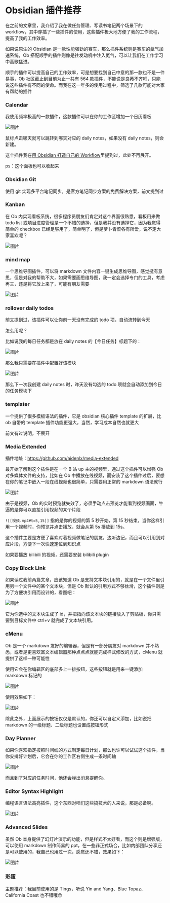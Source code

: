 

# Obsidian 插件推荐

在之前的文章里，我介绍了我在做任务管理、写读书笔记两个场景下的 workflow，其中穿插了一些插件的使用，这些插件极大地方便了我的工作流程，提高了我的工作效率。

如果说原生的 Obsidian 是一款性能强劲的赛车，那么插件系统则是赛车的氮气加速系统，Ob 搭配顺手的插件则像是往发动机中注入氮气，可以让我们在工作学习中高歌猛进。

顺手的插件可以提高自己的工作效率，可是想要找到自己中意的那一款也不是一件易事，Ob 社区截止到目前为止一共有 564 款插件，不能说是良莠不齐吧，只能说这些插件有不同的使命。而我在这一年多的使用过程中，筛选了几款可能对大家有帮助的插件

### Calendar

我使用频率极高的一款插件，这款插件可以在你的工作区增加一个日历看板

![图片](assets/1709197481-6eb1e400bf29c2c2a6e5c600d170d62e.png)

鼠标点击哪天就可以跳转到哪天对应的 daily notes，如果没有 daily notes，则会新建。

这个插件我在[用 Obsidian 打造自己的 Workflow](http://mp.weixin.qq.com/s?__biz=MzU5MDI0ODI5MQ==&mid=2247486169&idx=1&sn=f37872adb0c454704da8e17ccf80cb2a&chksm=fdc06ad5cab7e3c38b5f99af83212d74125aee9ce6339c81bc5c0c593f1ed4c1ce699a1a3a8a&scene=21#wechat_redirect)里提到过，此处不再展开。

ps：这个面板也可以收起来

### Obsidian Git

使用 git 实现多平台笔记同步，是官方笔记同步方案的免费解决方案，前文提到过

### Kanban

在 Ob 内实现看板系统，很多程序员朋友们肯定对这个界面很熟悉，看板用来做 todo list 或项目进度管理是一个不错的选择，但是我并没有选择它，因为我觉得简单的 checkbox 已经足够用了，简单明了，但是萝卜青菜各有所爱，说不定大家喜欢呢？

![图片](assets/1709197481-0dad66e19c946c8a60bb34ecabf3e486.gif)

### mind map

一个思维导图插件，可以将 markdown 文件内容一键生成思维导图，感觉挺有意思，但是对我的帮助不大，如果需要画思维导图，我一定会选择专门的工具，考虑再三，还是将它放上来了，可能有朋友需要

![图片](assets/1709197481-f7a5d42ecea19b114948712b402cd516.png)

### rollover daily todos

前文提到过，该插件可以让你前一天没有完成的 todo 项，自动流转到今天

怎么用呢？

比如说我的每日任务都是放在 daily notes 的【今日任务】标题下的：

![图片](assets/1709197481-578c6845b5bf0e892450356d8b0c2f68.png)

那么我只需要在插件中配置好该模块

![图片](assets/1709197481-32125b3db97f276745cbdff2fa3e53f9.png)

那么下一次我创建 daily notes 时，昨天没有勾选的 todo 项就会自动添加到今日的任务模块下

### templater

一个提供了很多模板语法的插件，它是 obsidian 核心插件 template 的扩展，比 ob 自带的 template 插件功能更强大，当然，学习成本自然也就更大

前文有过说明，不展开

### Media Extended

插件地址：https://github.com/aidenlx/media-extended

最开始了解到这个插件是在一个 B 站 up 主的视频里，通过这个插件可以增强 Ob 对多媒体文件的支持，比如在 Ob 中播放在线视频，而安装了这个插件过后，要想在你的笔记中嵌入一段在线视频也很简单，只需要用正常的 markdown 语法就行

![图片](assets/1709197481-af76c62bc069cf7287563ba2e1bbb1e6.png)

由于是视频，Ob 的实时预览就失效了，必须手动点击预览才能看到视频画面，牛逼的是你可以直接引用视频的某个片段

`![[视频.mp4#t=5,15]]` 指的是你的视频的第 5 秒开始，第 15 秒结束，当你这样引用一个视频时，你预览并点击播放，就会从第 5s 播放到 15s。

这个插件主要是方便了喜欢对着视频做笔记的朋友，边听边记，而且可以引用到对应片段，方便下一次快速定位到知识点

如果要播放 bilibili 的视频，还需要安装 bilibili plugin

### Copy Block Link

如果读过我前两篇文章，应该知道 Ob 是支持文本块引用的，就是在一个文件里引用另一个文件中的某个文本块，但是 Ob 默认的引用方式不够丝滑，这个插件则是为了方便块引用而设计的，看图吧：

![图片](assets/1709197481-1f3424d1b6461697439d00666d77f55b.gif)

它为你选中的文本块生成了 id，并把指向该文本块的链接放入了剪贴板，你只需要到目标文件中 ctrl+v 就完成了文本块引用。

### cMenu

Ob 是一个 markdown 友好的编辑器，但是有一部分朋友对 markdown 并不熟悉，或者是更喜欢富文本编辑器那种点点点就能完成样式修改的方式，cMenu 就提供了这样一种可能性

使用它会在你编辑区的底部多上一排按钮，这些按钮就是用来一键添加 markdown 标记的

![图片](assets/1709197481-b6bdbd2a3d13a05d9a6c61e58db12a2a.png)

使用效果如下：

![图片](assets/1709197481-0118c34118b45bd7377a6f46097485ca.gif)

除此之外，上面展示的按钮仅仅是默认的，你还可以自定义添加，比如说把 markdown 的一级标题、二级标题也设置成按钮形式

### Day Planner

如果你喜欢指定按照时间线的方式制定每日计划，那么也许可以试试这个插件，当你安排好计划后，它会在你的工作区右侧生成一条时间轴

![图片](assets/1709197481-d63a670a22d8afe7dc1c4c8ba90fefbf.png)

而且到了对应的任务时间，他还会弹出消息提醒你。

### Editor Syntax Highlight

编程语言语法高亮插件，这个东西对咱们这些搞技术的人来说，那是必备啊。

![图片](assets/1709197481-78bfc154daa330df8718b6220224c3df.png)

### Advanced Slides

虽然 Ob 本身提供了幻灯片演示的功能，但是样式不太好看，而这个则是增强版，可以使用 markdown 制作简易的 ppt，在一些非正式场合，比如内部团队分享还是可以使用的，我自己也用过一次，感觉还不错，效果如下：

![图片](assets/1709197481-de485af2d386d9b66de0bab9c09a5e5d.gif)

### 彩蛋

主题推荐：我目前使用的是 Tings，听说 Yin and Yang、Blue Topaz、California Coast 也不错哦😯

